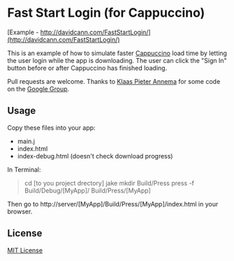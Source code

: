 Fast Start Login (for Cappuccino)
=================================

[Example - http://davidcann.com/FastStartLogin/](http://davidcann.com/FastStartLogin/)

This is an example of how to simulate faster [Cappuccino](http://github.com/280North/cappuccino) load time by letting the user login while the app is downloading.  The user can click the "Sign In" button before or after Cappuccino has finished loading.

Pull requests are welcome.  Thanks to [Klaas Pieter Annema](https://github.com/klaaspieter) for some code on the [Google Group](http://groups.google.com/group/objectivej/browse_frm/thread/2c0f16b1d2000dbd?hl=en).


## Usage

Copy these files into your app:

* main.j
* index.html
* index-debug.html (doesn't check download progress)

In Terminal:
> cd [to you project drectory]
> jake
> mkdir Build/Press
> press -f Build/Debug/[MyApp]/ Build/Press/[MyApp]

Then go to http://server/[MyApp]/Build/Press/[MyApp]/index.html in your browser.


## License

[MIT License](http://www.opensource.org/licenses/mit-license.php)